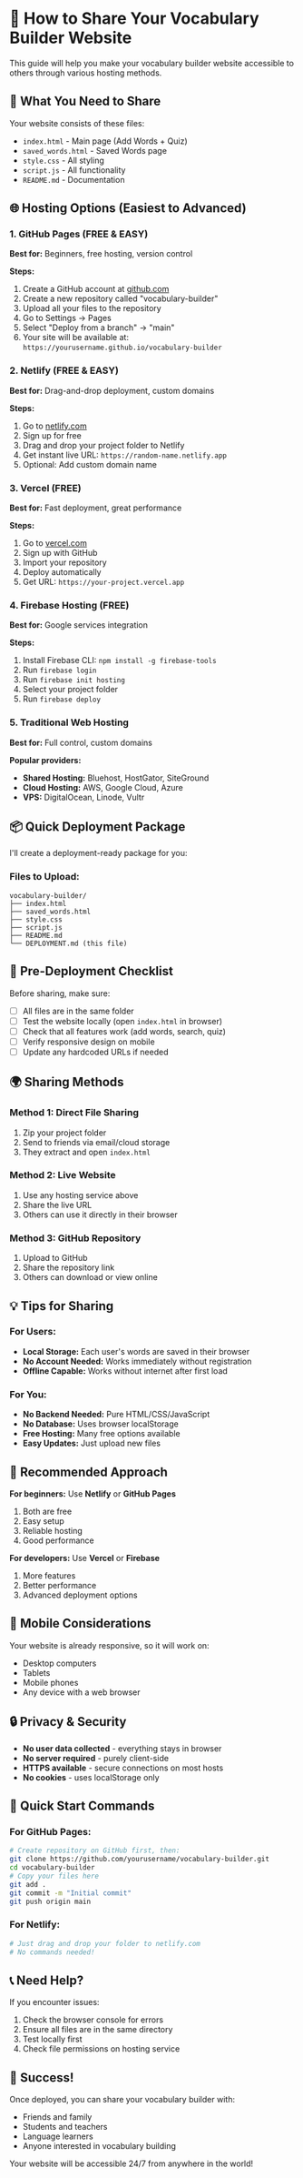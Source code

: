 # 🚀 How to Share Your Vocabulary Builder Website

This guide will help you make your vocabulary builder website accessible to others through various hosting methods.

## 📁 **What You Need to Share**

Your website consists of these files:
- `index.html` - Main page (Add Words + Quiz)
- `saved_words.html` - Saved Words page
- `style.css` - All styling
- `script.js` - All functionality
- `README.md` - Documentation

## 🌐 **Hosting Options (Easiest to Advanced)**

### **1. GitHub Pages (FREE & EASY)**
**Best for:** Beginners, free hosting, version control

**Steps:**
1. Create a GitHub account at [github.com](https://github.com)
2. Create a new repository called "vocabulary-builder"
3. Upload all your files to the repository
4. Go to Settings → Pages
5. Select "Deploy from a branch" → "main"
6. Your site will be available at: `https://yourusername.github.io/vocabulary-builder`

### **2. Netlify (FREE & EASY)**
**Best for:** Drag-and-drop deployment, custom domains

**Steps:**
1. Go to [netlify.com](https://netlify.com)
2. Sign up for free
3. Drag and drop your project folder to Netlify
4. Get instant live URL: `https://random-name.netlify.app`
5. Optional: Add custom domain name

### **3. Vercel (FREE)**
**Best for:** Fast deployment, great performance

**Steps:**
1. Go to [vercel.com](https://vercel.com)
2. Sign up with GitHub
3. Import your repository
4. Deploy automatically
5. Get URL: `https://your-project.vercel.app`

### **4. Firebase Hosting (FREE)**
**Best for:** Google services integration

**Steps:**
1. Install Firebase CLI: `npm install -g firebase-tools`
2. Run `firebase login`
3. Run `firebase init hosting`
4. Select your project folder
5. Run `firebase deploy`

### **5. Traditional Web Hosting**
**Best for:** Full control, custom domains

**Popular providers:**
- **Shared Hosting:** Bluehost, HostGator, SiteGround
- **Cloud Hosting:** AWS, Google Cloud, Azure
- **VPS:** DigitalOcean, Linode, Vultr

## 📦 **Quick Deployment Package**

I'll create a deployment-ready package for you:

### **Files to Upload:**
```
vocabulary-builder/
├── index.html
├── saved_words.html
├── style.css
├── script.js
├── README.md
└── DEPLOYMENT.md (this file)
```

## 🔧 **Pre-Deployment Checklist**

Before sharing, make sure:

- [ ] All files are in the same folder
- [ ] Test the website locally (open `index.html` in browser)
- [ ] Check that all features work (add words, search, quiz)
- [ ] Verify responsive design on mobile
- [ ] Update any hardcoded URLs if needed

## 🌍 **Sharing Methods**

### **Method 1: Direct File Sharing**
1. Zip your project folder
2. Send to friends via email/cloud storage
3. They extract and open `index.html`

### **Method 2: Live Website**
1. Use any hosting service above
2. Share the live URL
3. Others can use it directly in their browser

### **Method 3: GitHub Repository**
1. Upload to GitHub
2. Share the repository link
3. Others can download or view online

## 💡 **Tips for Sharing**

### **For Users:**
- **Local Storage:** Each user's words are saved in their browser
- **No Account Needed:** Works immediately without registration
- **Offline Capable:** Works without internet after first load

### **For You:**
- **No Backend Needed:** Pure HTML/CSS/JavaScript
- **No Database:** Uses browser localStorage
- **Free Hosting:** Many free options available
- **Easy Updates:** Just upload new files

## 🎯 **Recommended Approach**

**For beginners:** Use **Netlify** or **GitHub Pages**
1. Both are free
2. Easy setup
3. Reliable hosting
4. Good performance

**For developers:** Use **Vercel** or **Firebase**
1. More features
2. Better performance
3. Advanced deployment options

## 📱 **Mobile Considerations**

Your website is already responsive, so it will work on:
- Desktop computers
- Tablets
- Mobile phones
- Any device with a web browser

## 🔒 **Privacy & Security**

- **No user data collected** - everything stays in browser
- **No server required** - purely client-side
- **HTTPS available** - secure connections on most hosts
- **No cookies** - uses localStorage only

## 🚀 **Quick Start Commands**

### **For GitHub Pages:**
```bash
# Create repository on GitHub first, then:
git clone https://github.com/yourusername/vocabulary-builder.git
cd vocabulary-builder
# Copy your files here
git add .
git commit -m "Initial commit"
git push origin main
```

### **For Netlify:**
```bash
# Just drag and drop your folder to netlify.com
# No commands needed!
```

## 📞 **Need Help?**

If you encounter issues:
1. Check the browser console for errors
2. Ensure all files are in the same directory
3. Test locally first
4. Check file permissions on hosting service

## 🎉 **Success!**

Once deployed, you can share your vocabulary builder with:
- Friends and family
- Students and teachers
- Language learners
- Anyone interested in vocabulary building

Your website will be accessible 24/7 from anywhere in the world!
